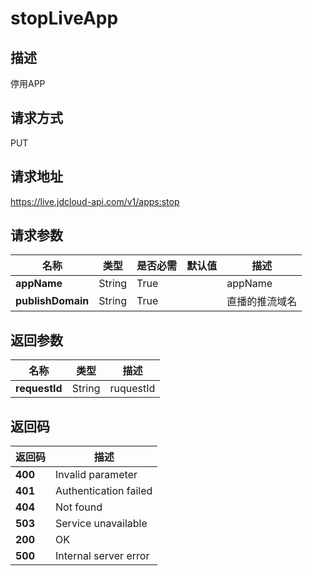 # stopLiveApp


## 描述
停用APP

## 请求方式
PUT

## 请求地址
https://live.jdcloud-api.com/v1/apps:stop


## 请求参数
|名称|类型|是否必需|默认值|描述|
|---|---|---|---|---|
|**appName**|String|True| |appName|
|**publishDomain**|String|True| |直播的推流域名|


## 返回参数
|名称|类型|描述|
|---|---|---|
|**requestId**|String|ruquestId|


## 返回码
|返回码|描述|
|---|---|
|**400**|Invalid parameter|
|**401**|Authentication failed|
|**404**|Not found|
|**503**|Service unavailable|
|**200**|OK|
|**500**|Internal server error|
